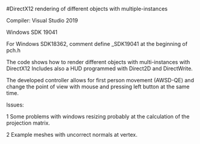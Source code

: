#DirectX12 rendering of different objects with multiple-instances

Compiler: Visual Studio 2019 

Windows SDK 19041

For Windows SDK18362, comment define _SDK19041 at the beginning of pch.h

The code shows how to render different objects with multi-instances with DirectX12
Includes also a HUD programmed with Direct2D and DirectWrite.

The developed controller allows for  first person movement (AWSD-QE) and change
the point of view with mouse and  pressing left button at the same time.

Issues: 

1 Some problems with windows resizing probably at the calculation of the
projection matrix.

2 Example meshes with uncorrect normals at vertex.

